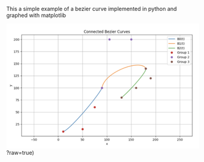 This a simple example of a bezier curve implemented in python and graphed with matplotlib

![bezier graph](https://github.com/GrahamCHill/bezierCurve_Matplotlib/blob/main/bezier.png)?raw=true)
